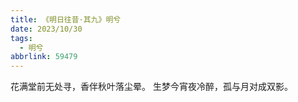 ```yaml
---
title: 《明日往昔·其九》明兮
date: 2023/10/30
tags:
  - 明兮
abbrlink: 59479
---
```

花满堂前无处寻，香伴秋叶落尘晕。
生梦今宵夜冷醉，孤与月对成双影。
